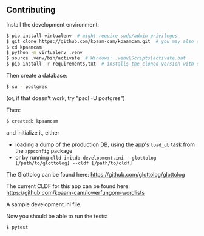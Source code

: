 Contributing
------------

Install the development environment:

```sh
$ pip install virtualenv  # might require sudo/admin privileges
$ git clone https://github.com/kpaam-cam/kpaamcam.git  # you may also clone a suitable fork
$ cd kpaamcam
$ python -m virtualenv .venv
$ source .venv/bin/activate  # Windows: .venv\Scripts\activate.bat
$ pip install -r requirements.txt  # installs the cloned version with dev-tools in development mode
```

Then create a database:

```sh
$ su - postgres
```
(or, if that doesn't work, try "psql -U postgres")

Then:

```sh
$ createdb kpaamcam
```

and initialize it, either
- loading a dump of the production DB, using the app's `load_db` task from the
`appconfig` package
- or by running `clld initdb development.ini --glottolog [/path/to/glottolog] --cldf [/path/to/cldf]`

The Glottolog can be found here: https://github.com/glottolog/glottolog

The current CLDF for this app can be found here: https://github.com/kpaam-cam/lowerfungom-wordlists

A sample development.ini file.

Now you should be able to run the tests:

```sh
$ pytest
```
